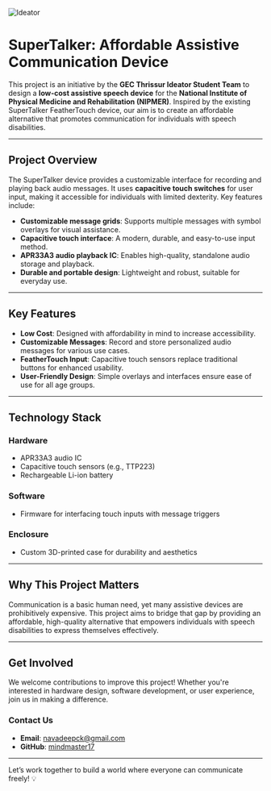 ![Ideator](https://img.shields.io/badge/%F0%9F%92%A1Ideator%20gect-white?style=for-the-badge)



# **SuperTalker: Affordable Assistive Communication Device**

This project is an initiative by the **GEC Thrissur Ideator Student Team** to design a **low-cost assistive speech device** for the **National Institute of Physical Medicine and Rehabilitation (NIPMER)**. Inspired by the existing SuperTalker FeatherTouch device, our aim is to create an affordable alternative that promotes communication for individuals with speech disabilities.

---

## **Project Overview**
The SuperTalker device provides a customizable interface for recording and playing back audio messages. It uses **capacitive touch switches** for user input, making it accessible for individuals with limited dexterity. Key features include:

- **Customizable message grids**: Supports multiple messages with symbol overlays for visual assistance.
- **Capacitive touch interface**: A modern, durable, and easy-to-use input method.
- **APR33A3 audio playback IC**: Enables high-quality, standalone audio storage and playback.
- **Durable and portable design**: Lightweight and robust, suitable for everyday use.

---

## **Key Features**
- **Low Cost**: Designed with affordability in mind to increase accessibility.
- **Customizable Messages**: Record and store personalized audio messages for various use cases.
- **FeatherTouch Input**: Capacitive touch sensors replace traditional buttons for enhanced usability.
- **User-Friendly Design**: Simple overlays and interfaces ensure ease of use for all age groups.

---

## **Technology Stack**
### **Hardware**
- APR33A3 audio IC
- Capacitive touch sensors (e.g., TTP223)
- Rechargeable Li-ion battery

### **Software**
- Firmware for interfacing touch inputs with message triggers

### **Enclosure**
- Custom 3D-printed case for durability and aesthetics

---

## **Why This Project Matters**
Communication is a basic human need, yet many assistive devices are prohibitively expensive. This project aims to bridge that gap by providing an affordable, high-quality alternative that empowers individuals with speech disabilities to express themselves effectively.

---

## **Get Involved**
We welcome contributions to improve this project! Whether you're interested in hardware design, software development, or user experience, join us in making a difference.

### **Contact Us**
- **Email**: [navadeepck@gmail.com](mailto:navadeepck@gmail.com)
- **GitHub**: [mindmaster17](https://github.com/mindmaster17)

---

Let’s work together to build a world where everyone can communicate freely! 💡

